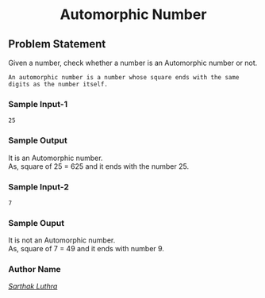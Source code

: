 <h1 align=center>Automorphic Number</h1>

## Problem Statement
Given a number, check whether a number is an Automorphic number or not.</br>

`An automorphic number is a number whose square ends with the same digits as the number itself.`

### Sample Input-1
`25`

### Sample Output
It is an Automorphic number.</br>
As, square of 25 = 625 and it ends with the number 25.

### Sample Input-2
`7`

### Sample Ouput
It is not an Automorphic number.</br>
As, square of 7 = 49 and it ends with number 9.

### Author Name
[*Sarthak Luthra*](https://github.com/sarthak-21)